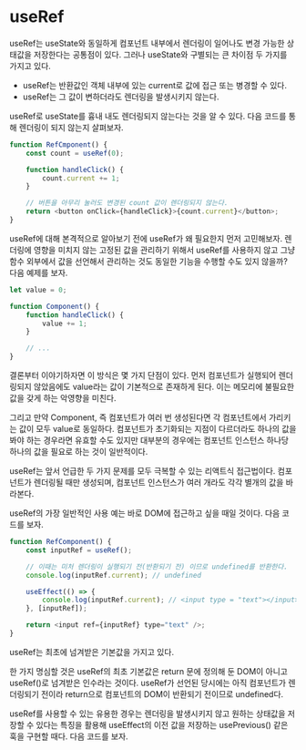 # useRef

useRef는 useState와 동일하게 컴포넌트 내부에서 렌더링이 일어나도 변경 가능한 상태값을 저장한다는 공통점이 있다. 그러나 useState와 구별되는 큰 차이점 두 가지를 가지고 있다.

-   useRef는 반환값인 객체 내부에 있는 current로 값에 접근 또는 병경할 수 있다.
-   useRef는 그 값이 변하더라도 렌더링을 발생시키지 않는다.

useRef로 useState를 흉내 내도 렌더링되지 않는다는 것을 알 수 있다. 다음 코드를 통해 렌더링이 되지 않는지 살펴보자.

```javascript
function RefCmponent() {
    const count = useRef(0);

    function handleClick() {
        count.current += 1;
    }

    // 버튼을 아무리 눌러도 변경된 count 값이 렌더링되지 않는다.
    return <button onClick={handleClick}>{count.current}</button>;
}
```

useRef에 대해 본격적으로 알아보기 전에 useRef가 왜 필요한지 먼저 고민해보자. 렌더링에 영향을 미치지 않는 고정된 값을 관리하기 위해서 useRef를 사용하지 않고 그냥 함수 외부에서 값을 선언해서 관리하는 것도 동일한 기능을 수행할 수도 있지 않을까? 다음 예제를 보자.

```javascript
let value = 0;

function Component() {
    function handleClick() {
        value += 1;
    }

    // ...
}
```

결론부터 이야기하자면 이 방식은 몇 가지 단점이 있다. 먼저 컴포넌트가 실행되어 렌더링되지 않았음에도 value라는 값이 기본적으로 존재하게 된다. 이는 메모리에 불필요한 값을 갖게 하는 악영향을 미친다.

그리고 만약 Component, 즉 컴포넌트가 여러 번 생성된다면 각 컴포넌트에서 가리키는 값이 모두 value로 동일하다. 컴포넌트가 초기화되는 지점이 다르더라도 하나의 값을 봐야 하는 경우라면 유효할 수도 있지만 대부분의 경우에는 컴포넌트 인스턴스 하나당 하나의 값을 필요로 하는 것이 일반적이다.

useRef는 앞서 언급한 두 가지 문제를 모두 극복할 수 있는 리액트식 접근법이다. 컴포넌트가 렌더링될 때만 생성되며, 컴포넌트 인스턴스가 여러 개라도 각각 별개의 값을 바라본다.

useRef의 가장 일반적인 사용 예는 바로 DOM에 접근하고 싶을 때일 것이다. 다음 코드를 보자.

```javascript
function RefComponent() {
    const inputRef = useRef();

    // 이때는 미처 렌더링이 실행되기 전(반환되기 전) 이므로 undefined를 반환한다.
    console.log(inputRef.current); // undefined

    useEffect(() => {
        console.log(inputRef.current); // <input type = "text"></input>
    }, [inputRef]);

    return <input ref={inputRef} type="text" />;
}
```

useRef는 최초에 넘겨받은 기본값을 가지고 있다.

한 가지 명심할 것은 useRef의 최초 기본값은 return 문에 정의해 둔 DOM이 아니고 useRef()로 넘겨받은 인수라는 것이다. useRef가 선언된 당시에는 아직 컴포넌트가 렌더링되기 전이라 return으로 컴포넌트의 DOM이 반환되기 전이므로 undefined다.

useRef를 사용할 수 있는 유용한 경우는 렌더링을 발생시키지 않고 원하는 상태값을 저장할 수 있다는 특징을 활용해 useEffect의 이전 값을 저장하는 usePrevious() 같은 훅을 구현할 때다. 다음 코드를 보자.
